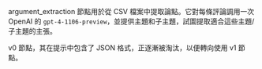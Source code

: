 argument_extraction 節點用於從 CSV 檔案中提取論點。它對每條評論調用一次 OpenAI 的 `gpt-4-1106-preview`，並提供主題和子主題，試圖提取適合這些主題/子主題的主張。

v0 節點，其在提示中包含了 JSON 格式，正逐漸被淘汰，以便轉向使用 v1 節點。